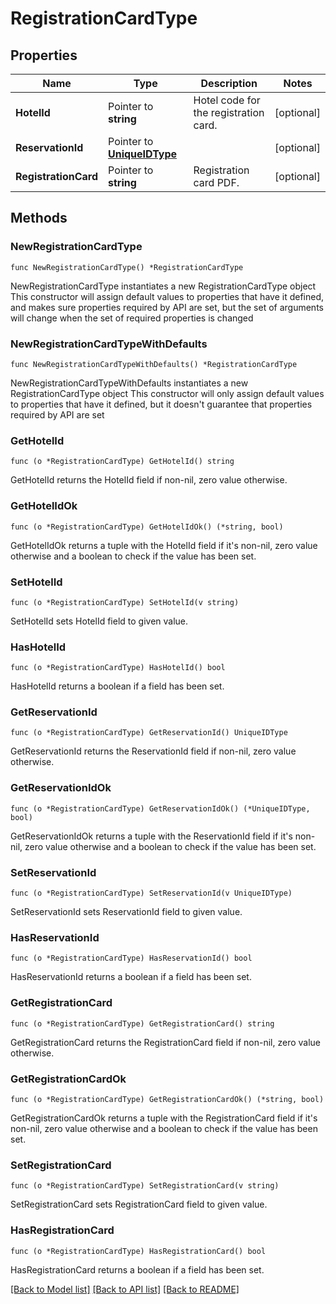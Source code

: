 # RegistrationCardType

## Properties

Name | Type | Description | Notes
------------ | ------------- | ------------- | -------------
**HotelId** | Pointer to **string** | Hotel code for the registration card. | [optional] 
**ReservationId** | Pointer to [**UniqueIDType**](UniqueIDType.md) |  | [optional] 
**RegistrationCard** | Pointer to **string** | Registration card PDF. | [optional] 

## Methods

### NewRegistrationCardType

`func NewRegistrationCardType() *RegistrationCardType`

NewRegistrationCardType instantiates a new RegistrationCardType object
This constructor will assign default values to properties that have it defined,
and makes sure properties required by API are set, but the set of arguments
will change when the set of required properties is changed

### NewRegistrationCardTypeWithDefaults

`func NewRegistrationCardTypeWithDefaults() *RegistrationCardType`

NewRegistrationCardTypeWithDefaults instantiates a new RegistrationCardType object
This constructor will only assign default values to properties that have it defined,
but it doesn't guarantee that properties required by API are set

### GetHotelId

`func (o *RegistrationCardType) GetHotelId() string`

GetHotelId returns the HotelId field if non-nil, zero value otherwise.

### GetHotelIdOk

`func (o *RegistrationCardType) GetHotelIdOk() (*string, bool)`

GetHotelIdOk returns a tuple with the HotelId field if it's non-nil, zero value otherwise
and a boolean to check if the value has been set.

### SetHotelId

`func (o *RegistrationCardType) SetHotelId(v string)`

SetHotelId sets HotelId field to given value.

### HasHotelId

`func (o *RegistrationCardType) HasHotelId() bool`

HasHotelId returns a boolean if a field has been set.

### GetReservationId

`func (o *RegistrationCardType) GetReservationId() UniqueIDType`

GetReservationId returns the ReservationId field if non-nil, zero value otherwise.

### GetReservationIdOk

`func (o *RegistrationCardType) GetReservationIdOk() (*UniqueIDType, bool)`

GetReservationIdOk returns a tuple with the ReservationId field if it's non-nil, zero value otherwise
and a boolean to check if the value has been set.

### SetReservationId

`func (o *RegistrationCardType) SetReservationId(v UniqueIDType)`

SetReservationId sets ReservationId field to given value.

### HasReservationId

`func (o *RegistrationCardType) HasReservationId() bool`

HasReservationId returns a boolean if a field has been set.

### GetRegistrationCard

`func (o *RegistrationCardType) GetRegistrationCard() string`

GetRegistrationCard returns the RegistrationCard field if non-nil, zero value otherwise.

### GetRegistrationCardOk

`func (o *RegistrationCardType) GetRegistrationCardOk() (*string, bool)`

GetRegistrationCardOk returns a tuple with the RegistrationCard field if it's non-nil, zero value otherwise
and a boolean to check if the value has been set.

### SetRegistrationCard

`func (o *RegistrationCardType) SetRegistrationCard(v string)`

SetRegistrationCard sets RegistrationCard field to given value.

### HasRegistrationCard

`func (o *RegistrationCardType) HasRegistrationCard() bool`

HasRegistrationCard returns a boolean if a field has been set.


[[Back to Model list]](../README.md#documentation-for-models) [[Back to API list]](../README.md#documentation-for-api-endpoints) [[Back to README]](../README.md)


